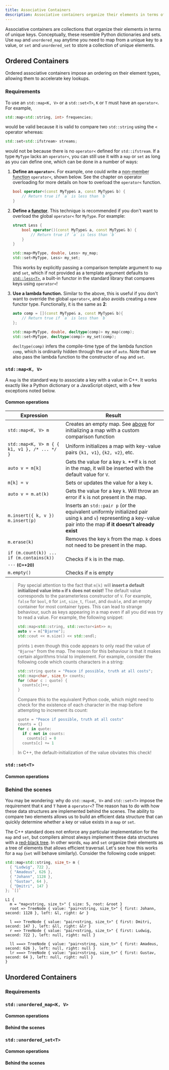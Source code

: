 ```yaml
---
title: Associative Containers
description: Associative containers organize their elements in terms of unique keys.
---
```


Associative containers are collections that organize their elements in terms of unique keys. Conceptually, these resemble Python dictionaries and sets. Use `map` and `unordered_map` anytime you need to map from a unique key to a value, or `set` and `unordered_set` to store a collection of unique elements.

## Ordered Containers

Ordered associative containers impose an ordering on their element types, allowing them to accelerate key lookups.

### Requirements

To use an `std::map<K, V>` or a `std::set<T>`, `K` or `T` must have an `operator<`. For example,

```cpp
std::map<std::string, int> frequencies; 
```

would be valid because it is valid to compare two `std::string` using the `<` operator whereas:

```cpp
std::set<std::ifstream> streams;
```

would not be because there is no `operator<` defined for `std::ifstream`. If a type `MyType` lacks an `operator<`, you can still use it with a `map` or `set` as long as you can define one, which can be done in a number of ways:

1. **Define an `operator<`**. For example, one could write a <abbr title="A free-floating function defined outside of a class">non-member function</abbr> `operator<`, shown below. See the chapter on operator overloading for more details on how to overload the `operator<` function.

    ```cpp
    bool operator<(const MyType& a, const MyType& b) {
        // Return true if `a` is less than `b`
    }
    ```

2. **Define a <abbr title="An object that acts like a function by overloading the call operator, e.g. `operator()`">functor</abbr>**. This technique is recommended if you don't want to overload the global `operator<` for `MyType`. For example:

    ```cpp
    struct Less {
        bool operator()(const MyType& a, const MyType& b) {
            // Return true if `a` is less than `b`
        }
    }

    std::map<MyType, double, Less> my_map;
    std::set<MyType, Less> my_set; 
    ```

    This works by explicitly passing a comparison template argument to `map` and `set`, which if not provided as a template argument defaults to [`std::less<T>`](https://en.cppreference.com/w/cpp/utility/functional/less), a built-in functor in the standard library that compares keys using `operator<`!

3. **Use a lambda function.** Similar to the above, this is useful if you don't want to override the global `operator<`, and also avoids creating a new functor type. Functionally, it is the same as **2**:

    ```cpp
    auto comp = [](const MyType& a, const MyType& b){ 
        // Return true if `a` is less than `b`
    };

    std::map<MyType, double, decltype(comp)> my_map(comp);
    std::set<MyType, decltype(comp)> my_set(comp);
    ```

    `decltype(comp)` infers the compile-time type of the lambda function `comp`, which is ordinarily hidden through the use of `auto`. Note that we also pass the lambda function to the constructor of `map` and `set`.

### `std::map<K, V>`

A `map` is the standard way to associate a key with a value in C++. It works exactly like a Python dictionary or a JavaScript object, with a few exceptions noted below.

#### Common operations

| Expression | Result |
|-----------|--------|
| `std::map<K, V> m` | Creates an empty map. See [above](#requirements) for initializing a map with a custom comparison function |
| `std::map<K, V> m { { k1, v1 }, /* ... */ }` | Uniform initializes a map with key-value pairs `{k1, v1}`, `{k2, v2}`, etc. |
| `auto v = m[k]` | Gets the value for a key `k`. **If `k` is not in the map, it will be inserted with the default value for `V`. |
| `m[k] = v` | Sets or updates the value for a key `k`. |
| `auto v = m.at(k)` | Gets the value for a key `k`. Will throw an error if `k` is not present in the map. |
| `m.insert({ k, v })` <br /> `m.insert(p)` | Inserts an `std::pair p` (or the equivalent uniformly initialized pair using `k` and `v`) representing a key-value pair into the map **if it doesn't already exist** |
| `m.erase(k)` | Removes the key `k` from the map. `k` does not need to be present in the map. |
| `if (m.count(k)) ...` <br /> `if (m.contains(k)) ...` <sub>**(C++20)**</sub> | Checks if `k` is in the map. |
| `m.empty()` | Checks if `m` is empty |

> Pay special attention to the fact that `m[k]` will **insert a default initialized value into `m` if `k` does not exist!** The default value corresponds to the parameterless constructor of `V`. For example, `false` for `bool`, `0` for `int`, `size_t`, `float`, and `double`, and an empty container for most container types. This can lead to strange behaviour, such as keys appearing in a map even if all you did was try to read a value. For example, the following snippet:
> 
> ```cpp
> std::map<std::string, std::vector<int>> m;
> auto v = m["Bjarne"];
> std::cout << m.size() << std::endl;
> ```
>
> prints `1` even though this code appears to only read the value of `"Bjarne"` from the map. The reason for this behaviour is that it makes certain algorithms trivial to implement. For example, consider the following code which counts characters in a string:
>
> ```cpp
> std::string quote = "Peace if possible, truth at all costs";
> std::map<char, size_t> counts;
> for (char c : quote) {
>   counts[c]++; 
> }
> ```
>
> Compare this to the equivalent Python code, which might need to check for the existence of each character in the map before attempting to increment its count:
>
> ```python
> quote = "Peace if possible, truth at all costs"
> counts = {}
> for c in quote:
>   if c not in counts:
>     counts[c] = 0
>   counts[c] += 1
> ```
>
> In C++, the default-initialization of the value obviates this check!

### `std::set<T>`

#### Common operations

### Behind the scenes

You may be wondering: why do `std::map<K, V>` and `std::set<T>` impose the requirement that `K` and `T` have a `operator<`? The reason has to do with how these data structures are implemented behind the scenes. The ability to compare two elements allows us to build an efficient data structure that can quickly determine whether a key or value exists in a `map` or `set`.

The C++ standard does not enforce any particular implementation for the `map` and `set`, but compilers almost always implement these data structures with a [red-black tree](https://en.wikipedia.org/wiki/Red%E2%80%93black_tree). In other words, `map` and `set` organize their elements as a tree of elements that allows efficient traversal. Let's see how this works for a `map` (`set` will behave similarly). Consider the following code snippet:

```cpp
std::map<std::string, size_t> m {
  { "Ludwig", 722 },
  { "Amadeus", 626 },
  { "Johann", 1128 },
  { "Gustav", 64 },
  { "Dmitri", 147 }
}; `[]`
```

```memory
L1 {
  m = "map<string, size_t>" { size: 5, root: &root }
  root => TreeNode { value: "pair<string, size_t>" { first: Johann, second: 1128 }, left: &l, right: &r }

  l ==> TreeNode { value: "pair<string, size_t>" { first: Dmitri, second: 147 }, left: &ll, right: &lr }
  r ==> TreeNode { value: "pair<string, size_t>" { first: Ludwig, second: 722 }, left: null, right: null }

  ll ===> TreeNode { value: "pair<string, size_t>" { first: Amadeus, second: 626 }, left: null, right: null }
  lr ===> TreeNode { value: "pair<string, size_t>" { first: Gustav, second: 64 }, left: null, right: null }
}
```

## Unordered Containers


### Requirements

### `std::unordered_map<K, V>`

#### Common operations

#### Behind the scenes

### `std::unordered_set<T>`

#### Common operations

#### Behind the scenes
